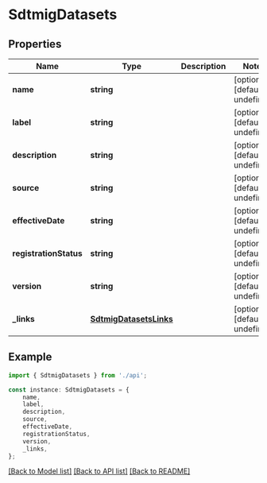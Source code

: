 # SdtmigDatasets


## Properties

Name | Type | Description | Notes
------------ | ------------- | ------------- | -------------
**name** | **string** |  | [optional] [default to undefined]
**label** | **string** |  | [optional] [default to undefined]
**description** | **string** |  | [optional] [default to undefined]
**source** | **string** |  | [optional] [default to undefined]
**effectiveDate** | **string** |  | [optional] [default to undefined]
**registrationStatus** | **string** |  | [optional] [default to undefined]
**version** | **string** |  | [optional] [default to undefined]
**_links** | [**SdtmigDatasetsLinks**](SdtmigDatasetsLinks.md) |  | [optional] [default to undefined]

## Example

```typescript
import { SdtmigDatasets } from './api';

const instance: SdtmigDatasets = {
    name,
    label,
    description,
    source,
    effectiveDate,
    registrationStatus,
    version,
    _links,
};
```

[[Back to Model list]](../README.md#documentation-for-models) [[Back to API list]](../README.md#documentation-for-api-endpoints) [[Back to README]](../README.md)
